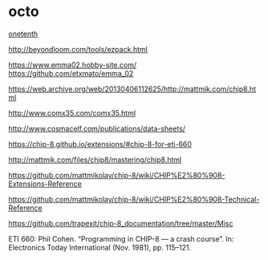 # octo

[onetenth](onetenth/)

http://beyondloom.com/tools/ezpack.html

https://www.emma02.hobby-site.com/
https://github.com/etxmato/emma_02

https://web.archive.org/web/20130406112625/http://mattmik.com/chip8.html

http://www.comx35.com/comx35.html

http://www.cosmacelf.com/publications/data-sheets/

https://chip-8.github.io/extensions/#chip-8-for-eti-660

http://mattmik.com/files/chip8/mastering/chip8.html

https://github.com/mattmikolay/chip-8/wiki/CHIP%E2%80%908-Extensions-Reference

https://github.com/mattmikolay/chip-8/wiki/CHIP%E2%80%908-Technical-Reference

https://github.com/trapexit/chip-8_documentation/tree/master/Misc

ETI 660:
Phil Cohen. “Programming in CHIP-8 — a crash course”. In: Electronics Today International (Nov. 1981), pp. 115–121.
